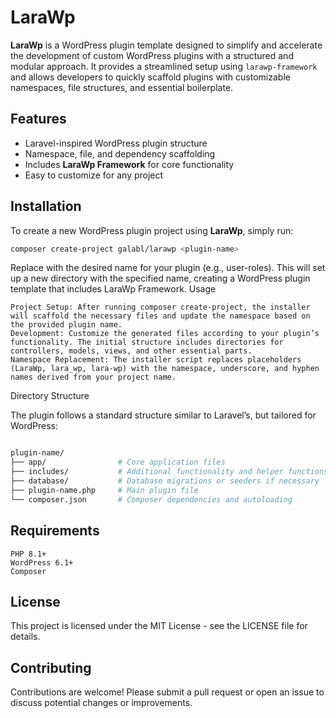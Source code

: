 # LaraWp

**LaraWp** is a WordPress plugin template designed to simplify and accelerate the development of custom WordPress plugins with a structured and modular approach. It provides a streamlined setup using `larawp-framework` and allows developers to quickly scaffold plugins with customizable namespaces, file structures, and essential boilerplate.

## Features

- Laravel-inspired WordPress plugin structure
- Namespace, file, and dependency scaffolding
- Includes **LaraWp Framework** for core functionality
- Easy to customize for any project

## Installation

To create a new WordPress plugin project using **LaraWp**, simply run:

```bash
composer create-project galabl/larawp <plugin-name>
```

Replace <plugin-name> with the desired name for your plugin (e.g., user-roles). This will set up a new directory with the specified name, creating a WordPress plugin template that includes LaraWp Framework.
Usage

    Project Setup: After running composer create-project, the installer will scaffold the necessary files and update the namespace based on the provided plugin name.
    Development: Customize the generated files according to your plugin’s functionality. The initial structure includes directories for controllers, models, views, and other essential parts.
    Namespace Replacement: The installer script replaces placeholders (LaraWp, lara_wp, lara-wp) with the namespace, underscore, and hyphen names derived from your project name.

Directory Structure

The plugin follows a standard structure similar to Laravel’s, but tailored for WordPress:

```bash

plugin-name/
├── app/                # Core application files
├── includes/           # Additional functionality and helper functions
├── database/           # Database migrations or seeders if necessary
├── plugin-name.php     # Main plugin file
└── composer.json       # Composer dependencies and autoloading
```

## Requirements

    PHP 8.1+
    WordPress 6.1+
    Composer

## License

This project is licensed under the MIT License - see the LICENSE file for details.

## Contributing

Contributions are welcome! Please submit a pull request or open an issue to discuss potential changes or improvements.
